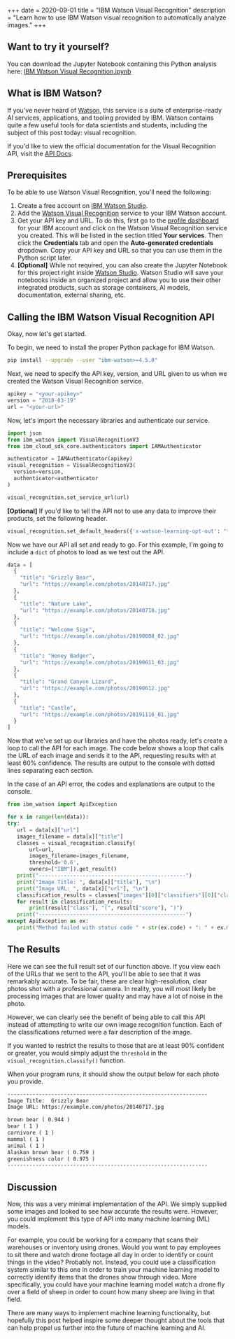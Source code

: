 +++
date = 2020-09-01
title = "IBM Watson Visual Recognition"
description = "Learn how to use IBM Watson visual recognition to automatically analyze images."
+++

## Want to try it yourself?

You can download the Jupyter Notebook containing this Python analysis here: [IBM Watson Visual Recognition.ipynb](https://git.sr.ht/~kaizoku/data-science)

## What is IBM Watson?

If you've never heard of [Watson](https://www.ibm.com/watson), this service is a suite of enterprise-ready AI services, applications, and tooling provided by IBM. Watson contains quite a few useful tools for data scientists and students, including the subject of this post today: visual recognition.

If you'd like to view the official documentation for the Visual Recognition API, visit the [API Docs](https://cloud.ibm.com/apidocs/visual-recognition/visual-recognition-v3?code=python).

## Prerequisites

To be able to use Watson Visual Recognition, you'll need the following:

1. Create a free account on [IBM Watson Studio](https://www.ibm.com/cloud/watson-studio).
2. Add the [Watson Visual Recognition](https://www.ibm.com/cloud/watson-visual-recognition) service to your IBM Watson account.
3. Get your API key and URL. To do this, first go to the [profile dashboard](https://dataplatform.cloud.ibm.com/home2?context=cpdaas) for your IBM account and click on the Watson Visual Recognition service you created. This will be listed in the section titled **Your services**. Then click the **Credentials** tab and open the **Auto-generated credentials** dropdown. Copy your API key and URL so that you can use them in the Python script later.
4. **[Optional]** While not required, you can also create the Jupyter Notebook for this project right inside [Watson Studio](https://www.ibm.com/cloud/watson-studio). Watson Studio will save your notebooks inside an organized project and allow you to use their other integrated products, such as storage containers, AI models, documentation, external sharing, etc.

## Calling the IBM Watson Visual Recognition API

Okay, now let's get started.

To begin, we need to install the proper Python package for IBM Watson.

```bash
pip install --upgrade --user "ibm-watson>=4.5.0"
```

Next, we need to specify the API key, version, and URL given to us when we created the Watson Visual Recognition service.

```python
apikey = "<your-apikey>"
version = "2018-03-19"
url = "<your-url>"
```

Now, let's import the necessary libraries and authenticate our service.

```python
import json
from ibm_watson import VisualRecognitionV3
from ibm_cloud_sdk_core.authenticators import IAMAuthenticator

authenticator = IAMAuthenticator(apikey)
visual_recognition = VisualRecognitionV3(
  version=version,
  authenticator=authenticator
)

visual_recognition.set_service_url(url)
```

**[Optional]** If you'd like to tell the API not to use any data to improve their products, set the following header.

```python
visual_recognition.set_default_headers({'x-watson-learning-opt-out': "true"})
```

Now we have our API all set and ready to go. For this example, I'm going to include a `dict` of photos to load as we test out the API.

```python
data = [
  {
    "title": "Grizzly Bear",
    "url": "https://example.com/photos/20140717.jpg"
  },
  {
    "title": "Nature Lake",
    "url": "https://example.com/photos/20140718.jpg"
  },
  {
    "title": "Welcome Sign",
    "url": "https://example.com/photos/20190608_02.jpg"
  },
  {
    "title": "Honey Badger",
    "url": "https://example.com/photos/20190611_03.jpg"
  },
  {
    "title": "Grand Canyon Lizard",
    "url": "https://example.com/photos/20190612.jpg"
  },
  {
    "title": "Castle",
    "url": "https://example.com/photos/20191116_01.jpg"
  }
]
```

Now that we've set up our libraries and have the photos ready, let's create a loop to call the API for each image. The code below shows a loop that calls the URL of each image and sends it to the API, requesting results with at least 60% confidence. The results are output to the console with dotted lines separating each section.

In the case of an API error, the codes and explanations are output to the console.

```python
from ibm_watson import ApiException

for x in range(len(data)):
try:
   url = data[x]["url"]
   images_filename = data[x]["title"]
   classes = visual_recognition.classify(
       url=url,
       images_filename=images_filename,
       threshold='0.6',
       owners=["IBM"]).get_result()
   print("-----------------------------------------------")
   print("Image Title: ", data[x]["title"], "\n")
   print("Image URL: ", data[x]["url"], "\n")
   classification_results = classes["images"][0]["classifiers"][0]["classes"]
   for result in classification_results:
       print(result["class"], "(", result["score"], ")")
   print("-----------------------------------------------")
except ApiException as ex:
   print("Method failed with status code " + str(ex.code) + ": " + ex.message)
```

## The Results

Here we can see the full result set of our function above. If you view each of the URLs that we sent to the API, you'll be able to see that it was remarkably accurate. To be fair, these are clear high-resolution, clear photos shot with a professional camera. In reality, you will most likely be processing images that are lower quality and may have a lot of noise in the photo.

However, we can clearly see the benefit of being able to call this API instead of attempting to write our own image recognition function. Each of the classifications returned were a fair description of the image.

If you wanted to restrict the results to those that are at least 90% confident or greater, you would simply adjust the `threshold` in the `visual_recognition.classify()` function.

When your program runs, it should show the output below for each photo you provide.

```txt
----------------------------------------------------------------
Image Title:  Grizzly Bear
Image URL: https://example.com/photos/20140717.jpg

brown bear ( 0.944 )
bear ( 1 )
carnivore ( 1 )
mammal ( 1 )
animal ( 1 )
Alaskan brown bear ( 0.759 )
greenishness color ( 0.975 )
----------------------------------------------------------------
```

## Discussion

Now, this was a very minimal implementation of the API. We simply supplied some images and looked to see how accurate the results were. However, you could implement this type of API into many machine learning (ML) models.

For example, you could be working for a company that scans their warehouses or inventory using drones. Would you want to pay employees to sit there and watch drone footage all day in order to identify or count things in the video? Probably not. Instead, you could use a classification system similar to this one in order to train your machine learning model to correctly identify items that the drones show through video. More specifically, you could have your machine learning model watch a drone fly over a field of sheep in order to count how many sheep are living in that field.

There are many ways to implement machine learning functionality, but hopefully this post helped inspire some deeper thought about the tools that can help propel us further into the future of machine learning and AI.

